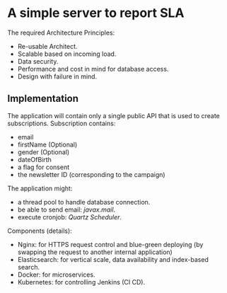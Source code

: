 # A simple server to report SLA

The required Architecture Principles:
- Re-usable Architect.
- Scalable based on incoming load.
- Data security.
- Performance and cost in mind for database access.
- Design with failure in mind.

## Implementation

The application will contain only a single public API that is used to create subscriptions.
Subscription contains: 
- email
- firstName (Optional)
- gender (Optional)
- dateOfBirth
- a flag for consent
- the newsletter ID (corresponding to the campaign)

The application might:
- a thread pool to handle database connection.
- be able to send email: _javax.mail_.
- execute cronjob: _Quartz Scheduler_.

Components (details):
- Nginx: for HTTPS request control and blue-green deploying (by swapping the request to another internal application)
- Elasticsearch: for vertical scale, data availability and index-based search.
- Docker: for microservices.
- Kubernetes: for controlling Jenkins (CI CD).
